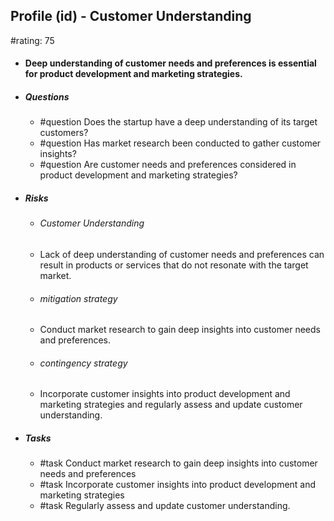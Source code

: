 ## Profile (id) - Customer Understanding
#rating: 75
- #### Deep understanding of customer needs and preferences is essential for product development and marketing strategies.
- ##### Questions
  - #question Does the startup have a deep understanding of its target customers?
  - #question Has market research been conducted to gather customer insights?
  - #question Are customer needs and preferences considered in product development and marketing strategies?
- ##### Risks

  - ###### Customer Understanding
  - Lack of deep understanding of customer needs and preferences can result in products or services that do not resonate with the target market.
  - ###### mitigation strategy
  - Conduct market research to gain deep insights into customer needs and preferences.
  - ###### contingency strategy
  - Incorporate customer insights into product development and marketing strategies and regularly assess and update customer understanding.
- ##### Tasks
  - #task Conduct market research to gain deep insights into customer needs and preferences
  - #task  Incorporate customer insights into product development and marketing strategies
  - #task  Regularly assess and update customer understanding.


